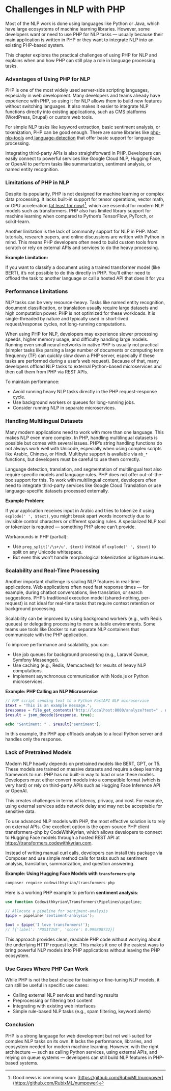 # Challenges in NLP with PHP

Most of the NLP work is done using languages like Python or Java, which have large ecosystems of machine learning libraries. However, some developers want or need to use PHP for NLP tasks — usually because their main application is written in PHP or they want to integrate NLP into an existing PHP-based system.

This chapter explores the practical challenges of using PHP for NLP and explains when and how PHP can still play a role in language processing tasks.

### Advantages of Using PHP for NLP

PHP is one of the most widely used server-side scripting languages, especially in web development. Many developers and teams already have experience with PHP, so using it for NLP allows them to build new features without switching languages. It also makes it easier to integrate NLP functions directly into existing applications, such as CMS platforms (WordPress, Drupal) or custom web tools.

For simple NLP tasks like keyword extraction, basic sentiment analysis, or tokenization, PHP can be good enough. There are some libraries like [php-nlp-tools](https://github.com/angeloskath/php-nlp-tools) and[ language-detection](https://github.com/patrickschur/language-detection) that offer basic support for language processing.

Integrating third-party APIs is also straightforward in PHP. Developers can easily connect to powerful services like Google Cloud NLP, Hugging Face, or OpenAI to perform tasks like summarization, sentiment analysis, or named entity recognition.

### Limitations of PHP in NLP

Despite its popularity, PHP is not designed for machine learning or complex data processing. It lacks built-in support for tensor operations, vector math, or GPU acceleration [(at least for now)](#user-content-fn-1)[^1], which are essential for modern NLP models such as transformers. PHP also has limited library support for machine learning when compared to Python’s TensorFlow, PyTorch, or scikit-learn.

Another limitation is the lack of community support for NLP in PHP. Most tutorials, research papers, and online discussions are written with Python in mind. This means PHP developers often need to build custom tools from scratch or rely on external APIs and services to do the heavy processing.

**Example Limitation:**

If you want to classify a document using a trained transformer model (like BERT), it’s not possible to do this directly in PHP. You’ll either need to offload the task to another language or call a hosted API that does it for you

### Performance Limitations

NLP tasks can be very resource-heavy. Tasks like named entity recognition, document classification, or translation usually require large datasets and high computation power. PHP is not optimized for these workloads. It is single-threaded by nature and typically used in short-lived request/response cycles, not long-running computations.

When using PHP for NLP, developers may experience slower processing speeds, higher memory usage, and difficulty handling large models. Running even small neural networks in native PHP is usually not practical (simpler tasks like parsing a large number of documents or computing term frequency (TF) can quickly slow down a PHP server, especially if these tasks are performed during a user’s web request). Because of that, many developers offload NLP tasks to external Python-based microservices and then call them from PHP via REST APIs.

To maintain performance:

* Avoid running heavy NLP tasks directly in the PHP request-response cycle.
* Use background workers or queues for long-running jobs.
* Consider running NLP in separate microservices.

### Handling Multilingual Datasets

Many modern applications need to work with more than one language. This makes NLP even more complex. In PHP, handling multilingual datasets is possible but comes with several issues. PHP’s string handling functions do not always work well with Unicode, especially when using complex scripts like Arabic, Chinese, or Hindi. Multibyte support is available via `mb_*` functions, but developers must be careful to use them correctly.

Language detection, translation, and segmentation of multilingual text also require specific models and language rules. PHP does not offer out-of-the-box support for this. To work with multilingual content, developers often need to integrate third-party services like Google Cloud Translation or use language-specific datasets processed externally.

**Example Problem:**

If your application receives input in Arabic and tries to tokenize it using `explode(' ', $text)`, you might break apart words incorrectly due to invisible control characters or different spacing rules. A specialized NLP tool or tokenizer is required — something PHP alone can’t provide.&#x20;

Workarounds in PHP (partial):&#x20;

* Use `preg_split('/\s+/u', $text)` instead of `explode(' ', $text)` to split on any Unicode whitespace.
* But even this won’t handle morphological tokenization or ligature issues.

### Scalability and Real-Time Processing

Another important challenge is scaling NLP features in real-time applications. Web applications often need fast response times — for example, during chatbot conversations, live translation, or search suggestions. PHP’s traditional execution model (shared-nothing, per-request) is not ideal for real-time tasks that require context retention or background processing.

Scalability can be improved by using background workers (e.g., with Redis queues) or delegating processing to more suitable environments. Some teams use tools like Docker to run separate NLP containers that communicate with the PHP application.

To improve performance and scalability, you can:

* Use job queues for background processing (e.g., Laravel Queue, Symfony Messenger).
* Use caching (e.g., Redis, Memcached) for results of heavy NLP computations.
* Implement asynchronous communication with Node.js or Python microservices.

**Example: PHP Calling an NLP Microservice**

```php
// PHP script sending text to a Python FastAPI NLP microservice
$text = "This is an example message.";
$response = file_get_contents("http://localhost:8000/analyze?text=" . urlencode($text));
$result = json_decode($response, true);

echo "Sentiment: " . $result['sentiment'];
```

In this example, the PHP app offloads analysis to a local Python server and handles only the response.

### Lack of Pretrained Models

Modern NLP heavily depends on pretrained models like BERT, GPT, or T5. These models are trained on massive datasets and require a deep learning framework to run. PHP has no built-in way to load or use these models. Developers must either convert models into a compatible format (which is very hard) or rely on third-party APIs such as Hugging Face Inference API or OpenAI.

This creates challenges in terms of latency, privacy, and cost. For example, using external services adds network delay and may not be acceptable for sensitive data.

To use advanced NLP models with PHP, the most effective solution is to rely on external APIs. One excellent option is the open-source PHP client transformers-php by CodeWithKyrian, which allows developers to connect to Hugging Face models through a hosted REST API at https://transformers.codewithkyrian.com.

Instead of writing manual curl calls, developers can install this package via Composer and use simple method calls for tasks such as sentiment analysis, translation, summarization, and question answering.

**Example: Using Hugging Face Models with `transformers-php`**

```bash
composer require codewithkyrian/transformers-php
```

Here is a working PHP example to perform **sentiment analysis**:

```php
use function Codewithkyrian\Transformers\Pipelines\pipeline;

// Allocate a pipeline for sentiment-analysis
$pipe = pipeline('sentiment-analysis');

$out = $pipe('I love transformers!');
// [{'label': 'POSITIVE', 'score': 0.999808732}]
```

This approach provides clean, readable PHP code without worrying about the underlying HTTP request logic. This makes it one of the easiest ways to bring powerful NLP models into PHP applications without leaving the PHP ecosystem.

### Use Cases Where PHP Can Work

While PHP is not the best choice for training or fine-tuning NLP models, it can still be useful in specific use cases:

* Calling external NLP services and handling results
* Preprocessing or filtering text content
* Integrating with existing web interfaces
* Simple rule-based NLP tasks (e.g., spam filtering, keyword alerts)

### Conclusion

PHP is a strong language for web development but not well-suited for complex NLP tasks on its own. It lacks the performance, libraries, and ecosystem needed for modern machine learning. However, with the right architecture — such as calling Python services, using external APIs, and relying on queue systems — developers can still build NLP features in PHP-based systems.



[^1]: Good news is commimg soon: [https://github.com/RubixML/numpower](https://github.com/RubixML/numpower)
